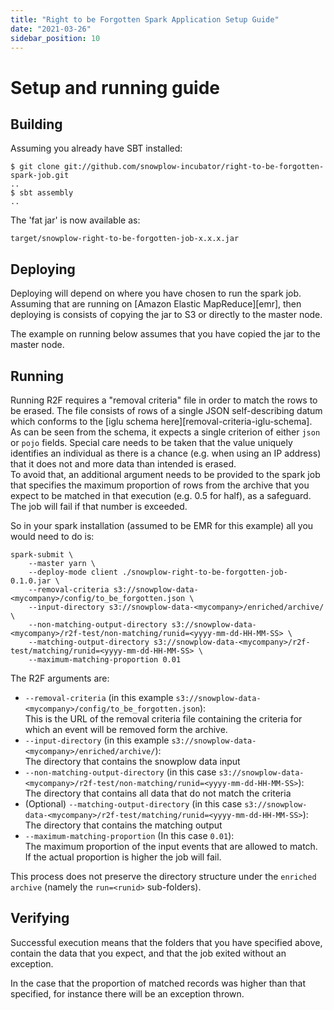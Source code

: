 ```yaml
---
title: "Right to be Forgotten Spark Application Setup Guide"
date: "2021-03-26"
sidebar_position: 10
---
```


# Setup and running guide

## Building

Assuming you already have SBT installed:

```
$ git clone git://github.com/snowplow-incubator/right-to-be-forgotten-spark-job.git
..
$ sbt assembly
..
```

The 'fat jar' is now available as:

```
target/snowplow-right-to-be-forgotten-job-x.x.x.jar
```

## Deploying

Deploying will depend on where you have chosen to run the spark job. Assuming that are running on \[Amazon Elastic MapReduce\]\[emr\], then deploying is consists of copying the jar to S3 or directly to the master node.

The example on running below assumes that you have copied the jar to the master node.

## Running

Running R2F requires a "removal criteria" file in order to match the rows to be erased. The file consists of rows of a single JSON self-describing datum which conforms to the \[iglu schema here\]\[removal-criteria-iglu-schema\].  
As can be seen from the schema, it expects a single criterion of either `json` or `pojo` fields. Special care needs to be taken that the value uniquely identifies an individual as there is a chance (e.g. when using an IP address) that it does not and more data than intended is erased.  
To avoid that, an additional argument needs to be provided to the spark job that specifies the maximum proportion of rows from the archive that you expect to be matched in that execution (e.g. 0.5 for half), as a safeguard. The job will fail if that number is exceeded.

So in your spark installation (assumed to be EMR for this example) all you would need to do is:

```
spark-submit \
    --master yarn \
    --deploy-mode client ./snowplow-right-to-be-forgotten-job-0.1.0.jar \
    --removal-criteria s3://snowplow-data-<mycompany>/config/to_be_forgotten.json \
    --input-directory s3://snowplow-data-<mycompany>/enriched/archive/ \
    --non-matching-output-directory s3://snowplow-data-<mycompany>/r2f-test/non-matching/runid=<yyyy-mm-dd-HH-MM-SS> \
    --matching-output-directory s3://snowplow-data-<mycompany>/r2f-test/matching/runid=<yyyy-mm-dd-HH-MM-SS> \
    --maximum-matching-proportion 0.01
```

The R2F arguments are:

- `--removal-criteria` (in this example `s3://snowplow-data-<mycompany>/config/to_be_forgotten.json`):  
    This is the URL of the removal criteria file containing the criteria for which an event will be removed form the archive.
- `--input-directory` (in this example `s3://snowplow-data-<mycompany>/enriched/archive/`):  
    The directory that contains the snowplow data input
- `--non-matching-output-directory` (in this case `s3://snowplow-data-<mycompany>/r2f-test/non-matching/runid=<yyyy-mm-dd-HH-MM-SS>`):  
    The directory that contains all data that do not match the criteria
- (Optional) `--matching-output-directory` (in this case `s3://snowplow-data-<mycompany>/r2f-test/matching/runid=<yyyy-mm-dd-HH-MM-SS>`):  
    The directory that contains the matching output
- `--maximum-matching-proportion` (In this case `0.01`):  
    The maximum proportion of the input events that are allowed to match. If the actual proportion is higher the job will fail.

This process does not preserve the directory structure under the `enriched archive` (namely the `run=<runid>` sub-folders).

## Verifying

Successful execution means that the folders that you have specified above, contain the data that you expect, and that the job exited without an exception.

In the case that the proportion of matched records was higher than that specified, for instance there will be an exception thrown.
